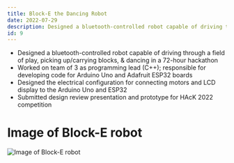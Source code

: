 ```yaml
---
title: Block-E the Dancing Robot
date: 2022-07-29
description: Designed a bluetooth-controlled robot capable of driving through a field of play, picking up/carrying blocks, & dancing in a 72-hour hackathon
id: 9
---
```

- Designed a bluetooth-controlled robot capable of driving through a field of play, picking up/carrying blocks, & dancing in a 72-hour hackathon
- Worked on team of 3 as programming lead (C++); responsible for developing code for Arduino Uno and Adafruit ESP32 boards
- Designed the electrical configuration for connecting motors and LCD display to the Arduino Uno and ESP32
- Submitted design review presentation and prototype for HAcK 2022 competition

# Image of Block-E robot
![Image of Block-E robot](/projects/ucla_block-e.png)